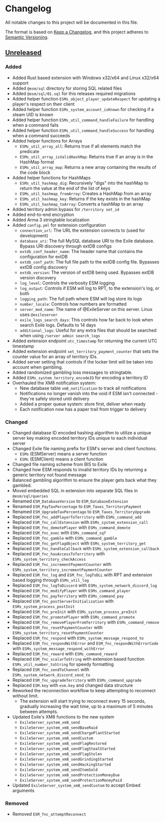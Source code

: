 # Changelog

All notable changes to this project will be documented in this file.

The format is based on [Keep a Changelog](https://keepachangelog.com/en/1.1.0/),
and this project adheres to [Semantic Versioning](https://semver.org/spec/v2.0.0.html).

## [Unreleased]

### Added
- Added Rust based extension with Windows x32/x64 and Linux x32/x64 support
- Added `@esm/sql` directory for storing SQL related files
- Added `@esm/sql/01.sql` for this releases required migrations
- Added helper function `ESMs_object_player_updateRespect` for updating a player's respect on their client
- Added helper function `ESMs_system_account_isKnown` for checking if a steam UID is known
- Added helper function `ESMs_util_command_handleFailure` for handling when a command fails
- Added helper function `ESMs_util_command_handleSuccess` for handling when a command succeeds
- Added helper functions for Arrays
    - `ESMs_util_array_all`: Returns true if all elements match the predicate
    - `ESMs_util_array_isValidHashMap`: Returns true if an array is in the HashMap format
    - `ESMs_util_array_map`: Returns a new array containing the results of the code block
- Added helper functions for HashMaps
    - `ESMs_util_hashmap_dig`: Recursively "digs" into the hashMap to return the value at the end of the list of keys
    - `ESMs_util_hashmap_fromArray`: Creates a HashMap from an array
    - `ESMs_util_hashmap_key`: Returns if the key exists in the hashMap
    - `ESMs_util_hashmap_toArray`: Converts a hashMap to an array
- Added territory admin bypass for `/territory set_id`
- Added end-to-end encryption
- Added Arma 3 stringtable localization
- Added `config.yml` for extension configuration
    - `connection_url`: The URL the extension connects to (used for development)
    - `database_uri`: The full MySQL database URI to the Exile database. Bypass URI discovery through extDB configs
    - `extdb_conf_header_name`: The header name that contains the configuration for extDB
    - `extdb_conf_path`: The full file path to the extDB config file. Bypasses extDB config discovery
    - `extdb_version`: The version of extDB being used. Bypasses extDB version discovery
    - `log_level`: Controls the verbosity ESM logging
    - `log_output`: Controls if ESM will log to RPT, to the extension's log, or both
    - `logging_path`: The full path where ESM will log store its logs
    - `number_locale`: Controls how numbers are formatted
    - `server_mod_name`: The name of @ExileServer on this server. Linux uses `@exileserver`
    - `exile_logs_search_days`: This controls how far back to look when search Exile logs. Defaults to 14 days
    - `additional_logs`: Useful for any extra files that should be searched when using `/server admin search_logs`
- Added extension endpoint `utc_timestamp` for returning the current UTC timestamp
- Added extension endpoint `set_territory_payment_counter` that sets the counter value for an array of territory IDs.
- Added server setting that controls if the locker limit will be taken into account when gambling.
- Added randomized gambling loss messages to stringtable.
- Added `ESMs_system_territory_encodeID` for encoding a territory ID
- Overhauled the XM8 notification system:
    - New database table `xm8_notification` to track all notifications
    - Notifications no longer vanish into the void if ESM isn't connected - they're safely stored until delivery
    - Added a proper queue system: store first, deliver when ready
    - Each notification now has a paper trail from trigger to delivery

### Changed
- Changed database ID encoded hashing algorithm to utilize a unique server key making encoded territory IDs unique to each individual server
- Changed Exile file naming prefix for ESM's server and client functions.
    - `ESMs` (ESMServer) means a server function
    - `ESMc` (ESMClient) means a client function
- Changed file naming scheme from BIS to Exile
- Changed how ESM responds to invalid territory IDs by returning a generic territory not found message
- Balanced gambling algorithm to ensure the player gets back what they gambled.
- Moved embedded SQL in extension into separate SQL files in `@esm/sql/queries`
- Renamed `ESM_DatabaseVersion` to `ESM_DatabaseExtension`
- Renamed `ESM_PayTaxPercentage` to `ESM_Taxes_TerritoryPayment`
- Renamed `ESM_UpgradeTaxPercentage` to `ESM_Taxes_TerritoryUpgrade`
- Replaced `ESM_fnc_addPlayerToTerritory` with `ESMs_command_add`
- Replaced `ESM_fnc_callExtension` with `ESMs_system_extension_call`
- Replaced `ESM_fnc_demotePlayer` with `ESMs_command_demote`
- Replaced `ESM_fnc_exec` with `ESMs_command_sqf`
- Replaced `ESM_fnc_gamble` with `ESMs_command_gamble`
- Replaced `ESM_fnc_getFlagObject` with `ESMs_system_territory_get`
- Replaced `ESM_fnc_handleCallback` with `ESMs_system_extension_callback`
- Replaced `ESM_fnc_hasAccessToTerritory` with `ESMs_system_territory_checkAccess`
- Replaced `ESM_fnc_incrementPaymentCounter` with `ESMs_system_territory_incrementPaymentCounter`
- Replaced `ESM_fnc_log` and `ESM_fnc_logToDLL` with RPT and extension based logging through `ESMs_util_log`
- Replaced `ESM_fnc_logToDiscord` with `ESMs_system_network_discord_log`
- Replaced `ESM_fnc_modifyPlayer` with `ESMs_command_player`
- Replaced `ESM_fnc_payTerritory` with `ESMs_command_pay`
- Replaced `ESM_fnc_postServerInitialization` with `ESMs_system_process_postInit`
- Replaced `ESM_fnc_preInit` with `ESMs_system_process_preInit`
- Replaced `ESM_fnc_promotePlayer` with `ESMs_command_promote`
- Replaced `ESM_fnc_removePlayerFromTerritory` with `ESMs_command_remove`
- Replaced `ESM_fnc_resetPaymentCounter` with `ESMs_system_territory_resetPaymentCounter`
- Replaced `ESM_fnc_respond` with `ESMs_system_message_respond_to`
- Replaced `ESM_fnc_respondWithError` and `ESM_fnc_respondWithErrorCode` with `ESMs_system_message_respond_withError`
- Replaced `ESM_fnc_reward` with `ESMs_command_reward`
- Replaced `ESM_fnc_scalarToString` with extension based function `ESMs_util_number_toString` for speedy formatting
- Replaced `ESM_fnc_sendToChannel` with `ESMs_system_network_discord_send_to`
- Replaced `ESM_fnc_upgradeTerritory` with `ESMs_command_upgrade`
- Replaced `ESM.key` with `esm.key` and changed data structure
- Reworked the reconnection workflow to keep attempting to reconnect without limit.
    - The extension will start trying to reconnect every 15 seconds, gradually increasing the wait time, up to a maximum of 5 minutes between attempts.
- Updated Exile's XM8 functions to the new system
    - `ExileServer_system_xm8_send`
	- `ExileServer_system_xm8_sendBaseRaid`
    - `ExileServer_system_xm8_sendChargePlantStarted`
    - `ExileServer_system_xm8_sendCustom`
    - `ExileServer_system_xm8_sendFlagRestored`
    - `ExileServer_system_xm8_sendFlagStealStarted`
    - `ExileServer_system_xm8_sendFlagStolen`
    - `ExileServer_system_xm8_sendGrindingStarted`
    - `ExileServer_system_xm8_sendHackingStarted`
    - `ExileServer_system_xm8_sendItemSold`
    - `ExileServer_system_xm8_sendProtectionMoneyDue`
    - `ExileServer_system_xm8_sendProtectionMoneyPaid`
- Updated `ExileServer_system_xm8_sendCustom` to accept Embed arguments

### Removed
- Removed `ESM_fnc_attemptReconnect`

[Unreleased]: https://github.com/itsthedevman/esm_arma/compare/401f167e731c4bcb8ceb76a1a54cb3b4d343d48b..main
